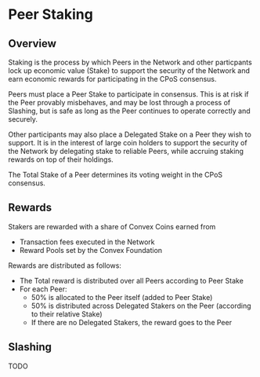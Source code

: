 # Peer Staking

## Overview

Staking is the process by which Peers in the Network and other particpants lock up economic value (Stake) to support the security of the Network and earn economic rewards for participating in the CPoS consensus.

Peers must place a Peer Stake to participate in consensus. This is at risk if the Peer provably misbehaves, and may be lost through a process of Slashing, but is safe as long as the Peer continues to operate correctly and securely.

Other participants may also place a Delegated Stake on a Peer they wish to support. It is in the interest of large coin holders to support the security of the Network by delegating stake to reliable Peers, while accruing staking rewards on top of their holdings.

The Total Stake of a Peer determines its voting weight in the CPoS consensus. 

## Rewards

Stakers are rewarded with a share of Convex Coins earned from
- Transaction fees executed in the Network
- Reward Pools set by the Convex Foundation

Rewards are distributed as follows:
- The Total reward is distributed over all Peers according to Peer Stake
- For each Peer:
  - 50% is allocated to the Peer itself (added to Peer Stake)
  - 50% is distributed across Delegated Stakers on the Peer (according to their relative Stake)
  - If there are no Delegated Stakers, the reward goes to the Peer

## Slashing

TODO
